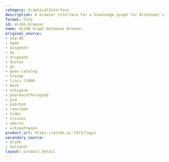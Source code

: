 ```yaml
---
category: GraphicalInterface
description: A browser interface for a knowledge graph for Alzheimer's Disease.
format: http
id: alzkb.browser
name: AlzKB Graph Database Browser
original_source:
- aop-db
- bgee
- disgenet
- do
- drugbank
- dsstox
- go
- gwas-catalog
- hrpimp
- lincs-l1000
- mesh
- ncbigene
- pharmacotherapydb
- pid
- pubchem
- reactome
- sider
- tissues
- uberon
- wikipathways
product_url: https://alzkb.ai:7473/login
secondary_source:
- alzkb
- hetionet
layout: product_detail
---
```


